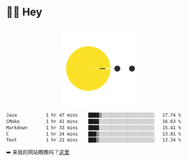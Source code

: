 
# 👋🏻 Hey
<div align="center">
	<br>
	<img src="https://raw.githubusercontent.com/Aniket965/Aniket965/master/pacman.svg?sanitize=true" width="200" height="200">
	<br>
</div>

<!--START_SECTION:waka-->

```txt
Java           1 hr 47 mins    ████▒░░░░░░░░░░░░░░░░░░░░   17.74 %
CMake          1 hr 41 mins    ████░░░░░░░░░░░░░░░░░░░░░   16.63 %
Markdown       1 hr 33 mins    ████░░░░░░░░░░░░░░░░░░░░░   15.41 %
C              1 hr 24 mins    ███▒░░░░░░░░░░░░░░░░░░░░░   13.81 %
Text           1 hr 21 mins    ███▒░░░░░░░░░░░░░░░░░░░░░   13.34 %
```

<!--END_SECTION:waka-->

 ➡️  来我的网站瞧瞧吗？[这里](https://www.shaolongfei.com)
